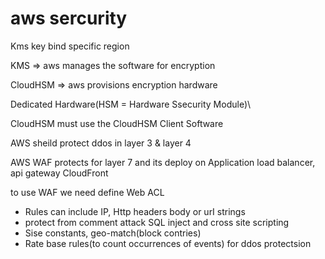 # aws sercurity

Kms key bind specific region



KMS => aws manages the software for encryption

CloudHSM => aws provisions encryption hardware

Dedicated Hardware(HSM = Hardware Ssecurity Module)\

CloudHSM must use the CloudHSM Client Software





AWS sheild protect ddos in layer 3 & layer 4

AWS WAF protects for layer 7 and its deploy on Application load balancer, api gateway CloudFront

to use WAF we need define Web ACL

- Rules can include IP, Http headers body or urI strings
- protect from comment attack SQL inject and cross site scripting
- Sise constants, geo-match(block contries)
- Rate base rules(to count occurrences of events) for ddos protectsion

